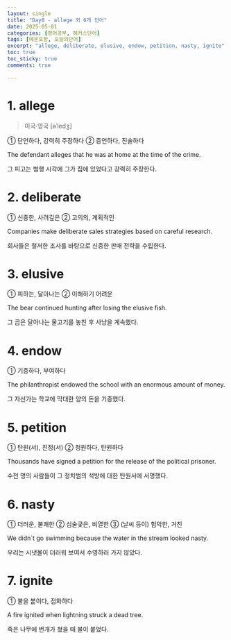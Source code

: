 ```yaml
---
layout: single
title: "Day8 - allege 외 6개 단어"
date: 2025-05-01
categories: [영어공부, 해커스단어]
tags: [예문포함, 오늘의단어]
excerpt: "allege, deliberate, elusive, endow, petition, nasty, ignite"
toc: true
toc_sticky: true
comments: true

---
```


# 1. allege
> 미국∙영국 [əˈledʒ]

① 단언하다, 강력히 주장하다 ② 증언하다, 진술하다

The defendant alleges that he was at home at the time of the crime.

그 피고는 범행 시각에 그가 집에 있었다고 강력히 주장한다.


# 2. deliberate
① 신중한, 사려깊은 ② 고의의, 계획적인

Companies make deliberate sales strategies based on careful research.

회사들은 철저한 조사를 바탕으로 신중한 판매 전략을 수립한다.

# 3. elusive
① 피하는, 달아나는 ② 이해하기 어려운

The bear continued hunting after losing the elusive fish.

그 곰은 달아나는 물고기를 놓친 후 사냥을 계속했다.

# 4. endow
① 기증하다, 부여하다

The philanthropist endowed the school with an enormous amount of money.

그 자선가는 학교에 막대한 양의 돈을 기증했다.

# 5. petition
① 탄원(서), 진정(서) ② 청원하다, 탄원하다

Thousands have signed a petition for the release of the political prisoner.

수천 명의 사람들이 그 정치범의 석방에 대한 탄원서에 서명했다.

# 6. nasty
① 더러운, 불쾌한 ② 심술궂은, 비열한 ③ (날씨 등이) 험악한, 거친

We didn`t go swimming because the water in the stream looked nasty.

우리는 시냇물이 더러워 보여서 수영하러 가지 않았다.

# 7. ignite
① 불을 붙이다, 점화하다

A fire ignited when lightning struck a dead tree.

죽은 나무에 번개가 쳤을 때 불이 붙었다.